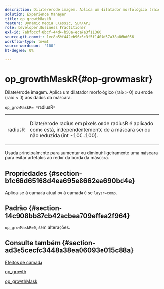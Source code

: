 ```yaml
---
description: Dilate/erode imagem. Aplica um dilatador morfológico (raio > 0) ou erode (raio < 0) aos dados da máscara.
solution: Experience Manager
title: op_growthMaskR
feature: Dynamic Media Classic, SDK/API
role: Developer,Business Practitioner
exl-id: 7abfbccf-8bcf-44d4-b50a-eca7a3f11360
source-git-commit: 1ec8b59f442eb96c6c3f5f1405d57a38a86bd056
workflow-type: tm+mt
source-wordcount: '100'
ht-degree: 0%

---
```


# op_growthMaskR{#op-growmaskr}

Dilate/erode imagem. Aplica um dilatador morfológico (raio > 0) ou erode (raio &lt; 0) aos dados da máscara.

`op_growMaskR= *`radiusR`*`

<table id="simpletable_3BAA4523D29E447FA7A4C9009B3E8344"> 
 <tr class="strow"> 
  <td class="stentry"> <p><span class="codeph"><span class="varname"> radiusR</span></span> </p> </td> 
  <td class="stentry"> <p>Dilate/erode radius em pixels onde <span class="codeph"><span class="varname"> radiusR</span></span> é aplicado como está, independentemente de a máscara ser ou não reduzida (int -100..100). </p></td> 
 </tr> 
</table>

Usada principalmente para aumentar ou diminuir ligeiramente uma máscara para evitar artefatos ao redor da borda da máscara.

## Propriedades {#section-b1c66d65168d4ea695e8662ea690bd4e}

Aplica-se à camada atual ou à camada `0` se `layer=comp`.

## Padrão {#section-14c908bb87cb42acbea709effea2f964}

`op_growMaskR=0`, sem alterações.

## Consulte também {#section-ad3e5cecfc3448a38ea06093e015c88a}

[Efeitos de camada](../../../../../is-api/http-ref/image-serving-api-ref/c-http-protocol-reference/c-syntax-and-features/r-layer-effects.md#reference-82a6b5311b3d4471ad2799adb3b2201c)

[op_growth](../../../../../is-api/http-ref/image-serving-api-ref/c-http-protocol-reference/c-command-reference/r-op-grow.md#reference-f95f3291c78c42b9a34b1b7e177e739a)

[op_growthMask](../../../../../is-api/http-ref/image-serving-api-ref/c-http-protocol-reference/c-command-reference/r-op-growmask.md#reference-f0f9000af3ae43aba73d3ac1826710a1)
